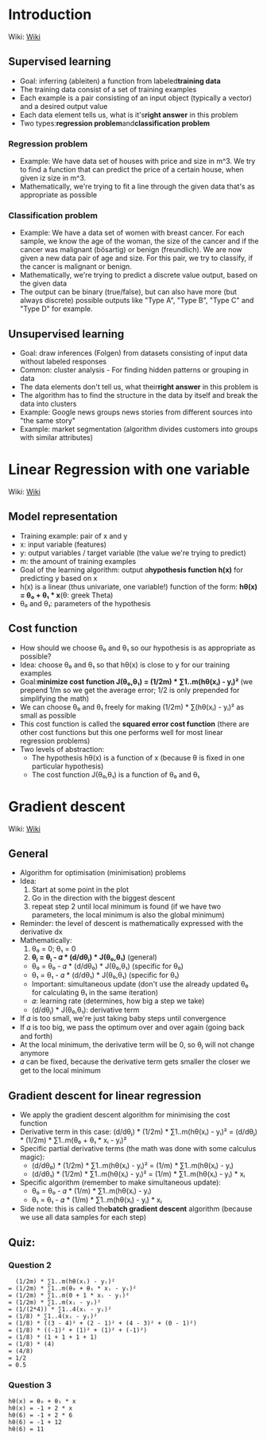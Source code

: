 # Introduction
Wiki: [Wiki](https://share.coursera.org/wiki/index.php/ML:Introduction)

## Supervised learning
* Goal: inferring (ableiten) a function from labeled**training data**
* The training data consist of a set of training examples
* Each example is a pair consisting of an input object (typically a vector) and a desired output value
* Each data element tells us, what is it's**right answer** in this problem
* Two types:**regression problem**and**classification problem**

### Regression problem
* Example: We have data set of houses with price and size in m^3. We try to find a function that can
  predict the price of a certain house, when given iz size in m^3.
* Mathematically, we're trying to fit a line through the given data that's as appropriate as possible

### Classification problem
* Example: We have a data set of women with breast cancer. For each sample, we know the age of the
  woman, the size of the cancer and if the cancer was malignant (bösartig) or benign (freundlich).
  We are now given a new data pair of age and size. For this pair, we try to classify, if the cancer
  is malignant or benign.
* Mathematically, we're trying to predict a discrete value output, based on the given data
* The output can be binary (true/false), but can also have more (but always discrete) possible outputs
  like "Type A", "Type B", "Type C" and "Type D" for example.

## Unsupervised learning
* Goal: draw inferences (Folgen) from datasets consisting of input data without labeled responses
* Common: cluster analysis - For finding hidden patterns or grouping in data
* The data elements don't tell us, what their**right answer** in this problem is
* The algorithm has to find the structure in the data by itself and break the data into clusters
* Example: Google news groups news stories from different sources into "the same story"
* Example: market segmentation (algorithm divides customers into groups with similar attributes)


# Linear Regression with one variable
Wiki: [Wiki](https://share.coursera.org/wiki/index.php/ML:Linear_Regression_with_One_Variable)

## Model representation
* Training example: pair of x and y
* x: input variable (features)
* y: output variables / target variable (the value we're trying to predict)
* m: the amount of training examples
* Goal of the learning algorithm: output a**hypothesis function h(x)** for predicting y based
  on x
* h(x) is a linear (thus univariate, one variable!) function of the form:
  **hθ(x) = θ₀ + θ₁ * x**(θ: greek Theta)
* θ₀ and θ₁: parameters of the hypothesis

## Cost function
* How should we choose θ₀ and θ₁ so our hypothesis is as appropriate as possible?
* Idea: choose θ₀ and θ₁ so that hθ(x) is close to y for our training examples
* Goal:**minimize cost function J(θ₀,θ₁) = (1/2m) * ∑1..m(hθ(xᵢ) - yᵢ)²** (we prepend
  1/m so we get the average error; 1/2 is only prepended for simplifying the math)
* We can choose θ₀ and θ₁ freely for making (1/2m) * ∑(hθ(xᵢ) - yᵢ)² as small as possible
* This cost function is called the **squared error cost function** (there are other cost functions
  but this one performs well for most linear regression problems)
* Two levels of abstraction:
  * The hypothesis hθ(x) is a function of x (because θ is fixed in one particular hypothesis)
  * The cost function J(θ₀,θ₁) is a function of θ₀ and θ₁


# Gradient descent
Wiki: [Wiki](https://share.coursera.org/wiki/index.php/ML:Gradient_Descent)

## General
* Algorithm for optimisation (minimisation) problems
* Idea:
  1. Start at some point in the plot
  2. Go in the direction with the biggest descent
  3. repeat step 2 until local minimum is found (if we have two parameters, the local minimum is
     also the global minimum)
* Reminder: the level of descent is mathematically expressed with the derivative dx
* Mathematically:
  1. θ₀ = 0; θ₁ = 0
  2. **θⱼ = θⱼ -  𝛼 * (d/dθⱼ) * J(θ₀,θ₁)** (general)
    * θ₀ = θ₀ -  𝛼 * (d/dθ₀) * J(θ₀,θ₁) (specific for θ₀)
    * θ₁ = θ₁ -  𝛼 * (d/dθ₁) * J(θ₀,θ₁) (specific for θ₁)
    * Important: simultaneous update (don't use the already updated θ₀ for calculating θ₁ in the same iteration)
    * 𝛼: learning rate (determines, how big a step we take)
    * (d/dθⱼ) * J(θ₀,θ₁): derivative term
* If 𝛼 is too small, we're just taking baby steps until convergence
* If 𝛼 is too big, we pass the optimum over and over again (going back and forth)
* At the local minimum, the derivative term will be 0, so θⱼ will not change anymore
* 𝛼 can be fixed, because the derivative term gets smaller the closer we get to the local minimum

## Gradient descent for linear regression
* We apply the gradient descent algorithm for minimising the cost function
* Derivative term in this case: (d/dθⱼ) * (1/2m) * ∑1..m(hθ(xᵢ) - yᵢ)² =
  (d/dθⱼ) * (1/2m) * ∑1..m(θ₀ + θ₁ * xᵢ - yᵢ)²
*  Specific partial derivative terms (the math was done with some calculus magic):
    * (d/dθ₀) * (1/2m) * ∑1..m(hθ(xᵢ) - yᵢ)² = (1/m) * ∑1..m(hθ(xᵢ) - yᵢ)
    * (d/dθ₁) * (1/2m) * ∑1..m(hθ(xᵢ) - yᵢ)² = (1/m) * ∑1..m(hθ(xᵢ) - yᵢ) * xᵢ
* Specific algorithm (remember to make simultaneous update):
     * θ₀ = θ₀ - 𝛼 * (1/m) * ∑1..m(hθ(xᵢ) - yᵢ)
     * θ₁ = θ₁ - 𝛼 * (1/m) * ∑1..m(hθ(xᵢ) - yᵢ) * xᵢ
* Side note: this is called the**batch gradient descent** algorithm (because we use all data
  samples for each step)

##  Quiz:
### Question 2
      (1/2m) * ∑1..m(hθ(xᵢ) - yᵢ)²
    = (1/2m) * ∑1..m(θ₀ + θ₁ * xᵢ - yᵢ)²
    = (1/2m) * ∑1..m(0 + 1 * xᵢ - yᵢ)²
    = (1/2m) * ∑1..m(xᵢ - yᵢ)²
    = (1/(2*4)) * ∑1..4(xᵢ - yᵢ)²
    = (1/8) * ∑1..4(xᵢ - yᵢ)²
    = (1/8) * ((3 - 4)² + (2 - 1)² + (4 - 3)² + (0 - 1)²)
    = (1/8) * ((-1)² + (1)² + (1)² + (-1)²)
    = (1/8) * (1 + 1 + 1 + 1)
    = (1/8) * (4)
    = (4/8)
    = 1/2
    = 0.5

### Question 3
    hθ(x) = θ₀ + θ₁ * x
    hθ(x) = -1 + 2 * x
    hθ(6) = -1 + 2 * 6
    hθ(6) = -1 + 12
    hθ(6) = 11
